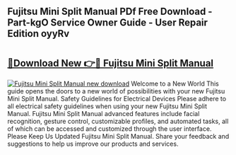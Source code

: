 ## Fujitsu Mini Split Manual PDf Free Download - Part-kgO Service Owner Guide - User Repair Edition oyyRv

# <h2><a href="http://bc17008.oget.top/?id=Fujitsu+Mini+Split+Manual">🔗Download New 👉🔴 Fujitsu Mini Split Manual</a></h2>

[![Fujitsu Mini Split Manual new download](https://i.imgur.com/5g1atiW.png)](http://bc17008.oget.top/?id=Fujitsu+Mini+Split+Manual)
Welcome to a New World This guide opens the doors to a new world of possibilities with your new Fujitsu Mini Split Manual. Safety Guidelines for Electrical Devices Please adhere to all electrical safety guidelines when using your new Fujitsu Mini Split Manual. Fujitsu Mini Split Manual advanced features include facial recognition, gesture control, customizable profiles, and automated tasks, all of which can be accessed and customized through the user interface. Please Keep Us Updated Fujitsu Mini Split Manual. Share your feedback and suggestions to help us improve our products and services.
